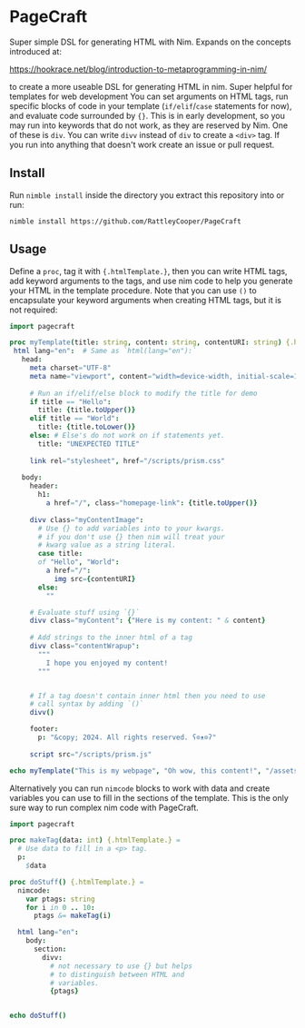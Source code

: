 # PageCraft

 Super simple DSL for generating HTML with Nim.  Expands on the concepts introduced at:

 https://hookrace.net/blog/introduction-to-metaprogramming-in-nim/

 to create a more useable DSL for generating HTML in nim. Super helpful for templates for web development You can set arguments on HTML tags, run specific blocks of code in your template (`if/elif`/`case` statements for now), and evaluate code surrounded by `{}`.  This is in early development, so you may run into keywords that do not work, as they are reserved by Nim.  One of these is `div`.  You can write `divv` instead of `div` to create a `<div>` tag.  If you run into anything that doesn't work create an issue or pull request.

 ## Install

 Run `nimble install` inside the directory you extract this repository into or run:

 `nimble install https://github.com/RattleyCooper/PageCraft`

 ## Usage

 Define a `proc`, tag it with `{.htmlTemplate.}`, then you can write HTML tags, add keyword arguments to the tags, and use nim code to help you generate your HTML in the template procedure.  Note that you can use `()` to encapsulate your keyword arguments when creating HTML tags, but it is not required:

 ```nim
import pagecraft

proc myTemplate(title: string, content: string, contentURI: string) {.htmlTemplate.} =
  html lang="en":  # Same as `html(lang="en"):`
    head:
      meta charset="UTF-8"
      meta name="viewport", content="width=device-width, initial-scale=1.0"
      
      # Run an if/elif/else block to modify the title for demo
      if title == "Hello":
        title: {title.toUpper()}
      elif title == "World":
        title: {title.toLower()}
      else: # Else's do not work on if statements yet.
        title: "UNEXPECTED TITLE"
      
      link rel="stylesheet", href="/scripts/prism.css"
    
    body:
      header:
        h1: 
          a href="/", class="homepage-link": {title.toUpper()}
      
      divv class="myContentImage": 
        # Use {} to add variables into to your kwargs.
        # if you don't use {} then nim will treat your
        # kwarg value as a string literal.
        case title:
        of "Hello", "World":
          a href="/":
            img src={contentURI}
        else:
          ""

      # Evaluate stuff using `{}`
      divv class="myContent": {"Here is my content: " & content}
      
      # Add strings to the inner html of a tag
      divv class="contentWrapup":
        """
          I hope you enjoyed my content!
        """


      # If a tag doesn't contain inner html then you need to use
      # call syntax by adding `()`
      divv()

      footer:
        p: "&copy; 2024. All rights reserved. ʕ⊙ᴥ⊙ʔ"
      
      script src="/scripts/prism.js"

echo myTemplate("This is my webpage", "Oh wow, this content!", "/assets/contentImg.png")
 ```

Alternatively you can run `nimcode` blocks to work with data and create variables you can use to fill in the sections of the template. This is the only sure way to run complex nim code with PageCraft.

```nim
import pagecraft

proc makeTag(data: int) {.htmlTemplate.} =
  # Use data to fill in a <p> tag.
  p: 
    $data

proc doStuff() {.htmlTemplate.} =
  nimcode:
    var ptags: string
    for i in 0 .. 10:
      ptags &= makeTag(i)

  html lang="en":
    body:
      section:
        divv:
          # not necessary to use {} but helps
          # to distinguish between HTML and 
          # variables.
          {ptags} 


echo doStuff()
```
